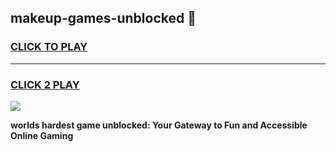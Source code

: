 
## makeup-games-unblocked 👋
<h3>
<a href="https://premium.freeplayer.one?title=makeup-games-unblocked&ref=14F">CLICK TO PLAY</a></h3>
<hr>

<h3>
<a href="https://premium.freeplayer.one?title=makeup-games-unblocked&ref=14F">CLICK 2 PLAY</a>
  
</h3>

<a href="https://premium.freeplayer.one?title=makeup-games-unblocked&ref=12F/"><img src="https://clearcache.store/games.png"></a>


**worlds hardest game unblocked: Your Gateway to Fun and Accessible Online Gaming**
